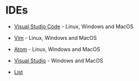 # IDEs

- [Visual Studio Code](https://code.visualstudio.com/) - Linux, Windows and MacOS
- [Vim](https://www.vim.org/) - Linux, Windows and MacOS
- [Atom](https://atom.io/) - Linux, Windows and MacOS
- [Visual Studio](https://www.visualstudio.com/) - Windows and MacOS

- [List](https://blog.profitbricks.com/top-integrated-developer-environments-ides/)
